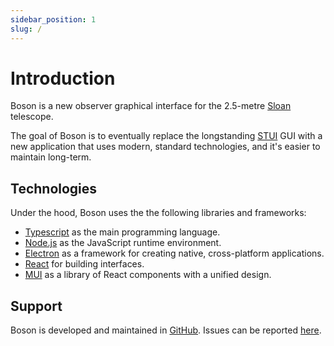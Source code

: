 ```yaml
---
sidebar_position: 1
slug: /
---
```


# Introduction

Boson is a new observer graphical interface for the 2.5-metre [Sloan](https://sdss5.org) telescope.

The goal of Boson is to eventually replace the longstanding [STUI](https://github.com/ApachePointObservatory/stui) GUI with a new application that uses modern, standard technologies, and it's easier to maintain long-term.

## Technologies

Under the hood, Boson uses the the following libraries and frameworks:

- [Typescript](https://typescriptlang.org/) as the main programming language.
- [Node.js](https://nodejs.org/en/) as the JavaScript runtime environment.
- [Electron](https://electronjs.org) as a framework for creating native, cross-platform applications.
- [React](https://reactjs.org) for building interfaces.
- [MUI](https://mui.com) as a library of React components with a unified design.

## Support

Boson is developed and maintained in [GitHub](https://github.com/albireox/boson/). Issues can be reported [here](https://github.com/albireox/boson/issues).
